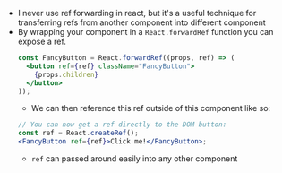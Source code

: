 ---
---

- I never use ref forwarding in react, but it's a useful technique for transferring refs from another component into different component
- By wrapping your component in a `React.forwardRef` function you can expose a ref.
  ```jsx
  const FancyButton = React.forwardRef((props, ref) => (
    <button ref={ref} className="FancyButton">
      {props.children}
    </button>
  ));
  ```
  - We can then reference this ref outside of this component like so:
  ```jsx
  // You can now get a ref directly to the DOM button:
  const ref = React.createRef();
  <FancyButton ref={ref}>Click me!</FancyButton>;
  ```
  - `ref` can passed around easily into any other component
